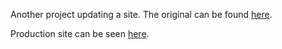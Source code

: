 Another project updating a site. The original can be found <a href="hostingwebsite.org">here</a>.

Production site can be seen <a href="http://development.hostingwebsite.divshot.io/">here</a>. 
